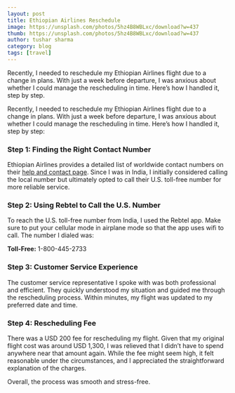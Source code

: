 ```yaml
---
layout: post
title: Ethiopian Airlines Reschedule
image: https://unsplash.com/photos/5hz4B8WBLxc/download?w=437
thumb: https://unsplash.com/photos/5hz4B8WBLxc/download?w=437
author: tushar sharma
category: blog
tags: [travel]
---
```


Recently, I needed to reschedule my Ethiopian Airlines flight due to a change in plans. With just a week before departure, I was anxious about whether I could manage the rescheduling in time. Here’s how I handled it, step by step.<!-- truncate_here -->

Recently, I needed to reschedule my Ethiopian Airlines flight due to a change in plans. With just a week before departure, I was anxious about whether I could manage the rescheduling in time. Here’s how I handled it, step by step:

### Step 1: Finding the Right Contact Number

Ethiopian Airlines provides a detailed list of worldwide contact numbers on their [help and contact page](https://www.ethiopianairlines.com/in/services/help-and-contact/worldwide-contacts). Since I was in India, I initially considered calling the local number but ultimately opted to call their U.S. toll-free number for more reliable service.

### Step 2: Using Rebtel to Call the U.S. Number

To reach the U.S. toll-free number from India, I used the Rebtel app. Make sure to put your cellular mode in airplane mode so that the app uses wifi to call. The number I dialed was:

**Toll-Free:** 1-800-445-2733

### Step 3: Customer Service Experience

The customer service representative I spoke with was both professional and efficient. They quickly understood my situation and guided me through the rescheduling process. Within minutes, my flight was updated to my preferred date and time.

### Step 4: Rescheduling Fee

There was a USD 200 fee for rescheduling my flight. Given that my original flight cost was around USD 1,300, I was relieved that I didn’t have to spend anywhere near that amount again. While the fee might seem high, it felt reasonable under the circumstances, and I appreciated the straightforward explanation of the charges.

Overall, the process was smooth and stress-free.
